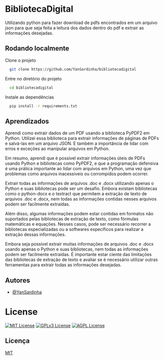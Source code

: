 
# BibliotecaDigital
Utilizando python para fazer download de pdfs encontrados em um arquivo json para que seja feita a leitura dos dados dentro do pdf e extrair as informações desejadas.


## Rodando localmente

Clone o projeto

```bash
  git clone https://github.com/YanSardinha/bibliotecadigital
```

Entre no diretório do projeto

```bash
  cd bibliotecadigital
```

Instale as dependências

```bash
  pip install -r requirements.txt
```
## Aprendizados

Aprendi como extrair dados de um PDF usando a biblioteca PyPDF2 em Python. Utilizei essa biblioteca para extrair informações de páginas de PDFs e salvá-las em um arquivo JSON. E também a importância de lidar com erros e exceções ao manipular arquivos em Python.

Em resumo, aprendi que é possível extrair informações úteis de PDFs usando Python e bibliotecas como PyPDF2, e que a programação defensiva é uma prática importante ao lidar com arquivos em Python, uma vez que problemas como arquivos inacessíveis ou corrompidos podem ocorrer.

Extrair todas as informações de arquivos .doc e .docx utilizando apenas o Python e suas bibliotecas pode ser um desafio. Embora existam bibliotecas como o python-docx e o textract que permitem a extração de texto de arquivos .doc e .docx, nem todas as informações contidas nesses arquivos podem ser facilmente extraídas.

Além disso, algumas informações podem estar contidas em formatos não suportados pelas bibliotecas de extração de texto, como fórmulas matemáticas e equações. Nesses casos, pode ser necessário recorrer a bibliotecas especializadas ou a softwares específicos para realizar a extração dessas informações.

Embora seja possível extrair muitas informações de arquivos .doc e .docx usando apenas o Python e suas bibliotecas, nem todas as informações podem ser facilmente extraídas. É importante estar ciente das limitações das bibliotecas de extração de texto e avaliar se é necessário utilizar outras ferramentas para extrair todas as informações desejadas.


## Autores

- [@YanSardinha](https://www.github.com/YanSardinha)


# License

[![MIT License](https://img.shields.io/badge/License-MIT-green.svg)](https://choosealicense.com/licenses/mit/)
[![GPLv3 License](https://img.shields.io/badge/License-GPL%20v3-yellow.svg)](https://opensource.org/licenses/)
[![AGPL License](https://img.shields.io/badge/license-AGPL-blue.svg)](http://www.gnu.org/licenses/agpl-3.0)


## Licença

[MIT](https://choosealicense.com/licenses/mit/)

